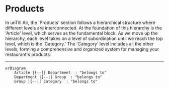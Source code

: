 # Products

In unTill Air, the 'Products' section follows a hierarchical structure where different levels are interconnected. At the foundation of this hierarchy is the 'Article' level, which serves as the fundamental block. As we move up the hierarchy, each level takes on a level of subordination until we reach the top level, which is the 'Category.' The 'Category' level includes all the other levels, forming a comprehensive and organized system for managing your restaurant's products.

***

```mermaid  fullWidth="true"
erDiagram
    Article |{--|| Department  : "belongs to"
    Department |{--|| Group  : "belongs to"
    Group |{--|| Category  : "belongs to"
```
